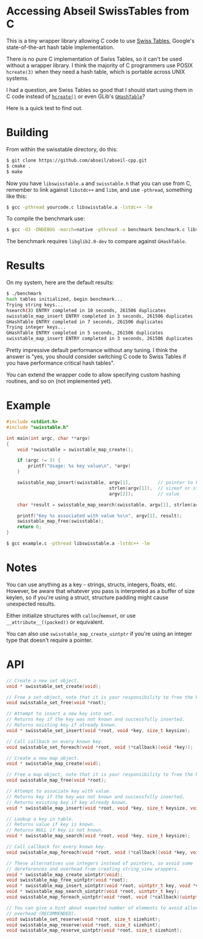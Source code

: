 # Accessing Abseil SwissTables from C

This is a tiny wrapper library allowing C code to use [Swiss Tables](https://abseil.io/blog/20180927-swisstables), Google's
state-of-the-art hash table implementation.

There is no pure C implementation of Swiss Tables, so it can't be used without a wrapper library. I think the majority of C programmers use POSIX `hcreate(3)` when they need a hash table, which is portable across UNIX systems.

I had a question, are Swiss Tables so good that I should start using them in C code instead of [`hcreate()`](http://pubs.opengroup.org/onlinepubs/009695299/functions/hcreate.html) or even GLib's [`GHashTable`](https://developer.gnome.org/glib/stable/glib-Hash-Tables.html)?

Here is a quick test to find out.

# Building

From within the swisstable directory, do this:

```bash
$ git clone https://github.com/abseil/abseil-cpp.git
$ cmake .
$ make
```

Now you have `libswisstable.a` and `swisstable.h` that you can use from C,
remember to link against `libstdc++` and `libm`, and use `-pthread`, something
like this:

```bash
$ gcc -pthread yourcode.c libswisstable.a -lstdc++ -lm
```

To compile the benchmark use:

```bash
$ gcc -O3 -DNDEBUG -march=native -pthread -o benchmark benchmark.c libswisstable.a $(pkg-config --cflags --libs glib-2.0) -lm -lstdc++
```

The benchmark requires `libglib2.0-dev` to compare against `GHashTable`.

# Results

On my system, here are the default results:

```bash
$ ./benchmark
hash tables initialized, begin benchmark...
Trying string keys...
hsearch(3) ENTRY completed in 10 seconds, 261506 duplicates
swisstable_map_insert ENTRY completed in 3 seconds, 261506 duplicates
GHashTable ENTRY completed in 7 seconds, 261506 duplicates
Trying integer keys...
GHashTable ENTRY completed in 5 seconds, 261506 duplicates
swisstable_map_insert ENTRY completed in 3 seconds, 261506 duplicates
```

Pretty impressive default performance without any tuning. I think the answer is
"yes, you should consider switching C code to Swiss Tables if you have
performance critical hash tables".

You can extend the wrapper code to allow specifying custom hashing routines,
and so on (not implemented yet).

# Example

```c
#include <stdint.h>
#include "swisstable.h"

int main(int argc, char **argv)
{
    void *swisstable = swisstable_map_create();

    if (argc != 3) {
        printf("Usage: %s key value\n", *argv)
    }

    swisstable_map_insert(swisstable, argv[1],          // pointer to key
                                      strlen(argv[1]),  // sizeof or strlen of key, key can be an object or integer
                                      argv[2]);         // value

    char *result = swisstable_map_search(swisstable, argv[1], strlen(argv[1]));

    printf("Key %s associated with value %s\n", argv[1], result);
    swisstable_map_free(swisstable);
    return 0;
}
```

```bash
$ gcc example.c -pthread libswisstable.a -lstdc++ -lm
```

# Notes

You can use anything as a key - strings, structs, integers, floats, etc. However, be
aware that whatever you pass is interpreted as a buffer of size keylen, so if
you're using a struct, structure padding might cause unexpected results.

Either initialize structures with `calloc`/`memset`, or use
`__attribute__((packed))` or equivalent.

You can also use `swisstable_map_create_uintptr` if you're using an integer
type that doesn't require a pointer.

# API

```c
// Create a new set object.
void * swisstable_set_create(void);

// Free a set object, note that it is your responsibility to free the keys.
void swisstable_set_free(void *root);

// Attempt to insert a new key into set.
// Returns key if the key was not known and successfully inserted.
// Returns existing key if already known.
void * swisstable_set_insert(void *root, void *key, size_t keysize);

// Call callback on every known key.
void swisstable_set_foreach(void *root, void (*callback)(void *key));

// Create a new map object.
void * swisstable_map_create(void);

// Free a map object, note that it is your responsibility to free the keys and values.
void swisstable_map_free(void *root);

// Attempt to associate key with value.
// Returns key if the key was not known and successfully inserted.
// Returns existing key if key already known.
void * swisstable_map_insert(void *root, void *key, size_t keysize, void *value);

// Lookup a key in table.
// Returns value if key is known.
// Returns NULL if key is not known.
void * swisstable_map_search(void *root, void *key, size_t keysize);

// Call callback for every known key.
void swisstable_map_foreach(void *root, void (*callback)(void *key, void *value));

// These alternatives use integers instead of pointers, so avoid some
// dereferences and overhead from creating string_view wrappers.
void * swisstable_map_create_uintptr(void);
void swisstable_map_free_uintptr(void *root);
void * swisstable_map_insert_uintptr(void *root, uintptr_t key, void *value);
void * swisstable_map_search_uintptr(void *root, uintptr_t key);
void swisstable_map_foreach_uintptr(void *root, void (*callback)(uintptr_t key, void *value));

// You can give a hint about expected number of elements to avoid allocator
// overhead (RECOMMENDED).
void swisstable_set_reserve(void *root, size_t sizehint);
void swisstable_map_reserve(void *root, size_t sizehint);
void swisstable_map_reserve_uintptr(void *root, size_t sizehint);
```

